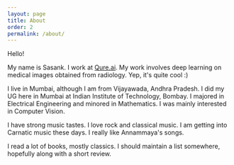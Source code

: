 ```yaml
---
layout: page
title: About
order: 2
permalink: /about/
---
```


Hello!

My name is Sasank.
I work at [Qure.ai](www.qure.ai). 
My work involves deep learning on medical images obtained from radiology.
Yep, it's quite cool :)

I live in Mumbai, although I am from Vijayawada, Andhra Pradesh.
I did my UG here in Mumbai at Indian Institute of Technology, Bombay. 
I majored in Electrical Engineering and minored in Mathematics.
I was mainly interested in Computer Vision.

I have strong music tastes. I love rock and classical music. 
I am getting into Carnatic music these days. I really like Annammaya's songs. 

I read a lot of books, mostly classics.
I should maintain a list somewhere, hopefully along with a short review.